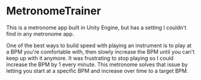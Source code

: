 # MetronomeTrainer
This is a metronome app built in Unity Engine, but has a setting I couldn't find in any metronome app.

One of the best ways to build speed with playing an instrument is to play at a BPM you're comfortable with, then slowly increase the BPM until you can't keep up with it anymore. It was frustrating to stop playing so I could increase the BPM by 1 every minute. This metronome solves that issue by letting you start at a specific BPM and increase over time to a target BPM. 
